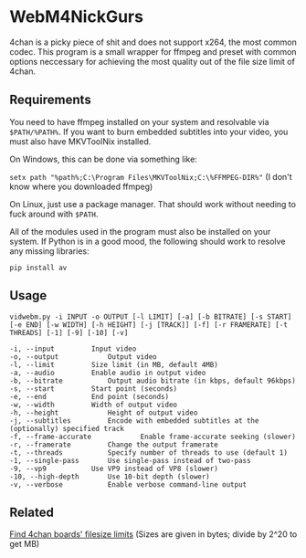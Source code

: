 
# WebM4NickGurs

4chan is a picky piece of shit and does not support x264, the most common codec. This program is a small wrapper for ffmpeg and preset with common options neccessary for achieving the most quality out of the file size limit of 4chan.

## Requirements

You need to have ffmpeg installed on your system and resolvable via ```$PATH/%PATH%```. If you want to burn embedded subtitles into your video, you must also have MKVToolNix installed.

On Windows, this can be done via something like:

```setx path "%path%;C:\Program Files\MKVToolNix;C:\%FFMPEG-DIR%"``` (I don't know where you downloaded ffmpeg)

On Linux, just use a package manager. That should work without needing to fuck around with ```$PATH```.

All of the modules used in the program must also be installed on your system. If Python is in a good mood, the following should work to resolve any missing libraries:

```pip install av ```

## Usage

```
vidwebm.py -i INPUT -o OUTPUT [-l LIMIT] [-a] [-b BITRATE] [-s START] [-e END] [-w WIDTH] [-h HEIGHT] [-j [TRACK]] [-f] [-r FRAMERATE] [-t THREADS] [-1] [-9] [-10] [-v]
```

```
-i, --input			Input video
-o, --output			Output video
-l, --limit			Size limit (in MB, default 4MB)
-a, --audio			Enable audio in output video
-b, --bitrate			Output audio bitrate (in kbps, default 96kbps)
-s, --start			Start point (seconds)
-e, --end			End point (seconds)
-w, --width			Width of output video
-h, --height			Height of output video
-j, --subtitles			Encode with embedded subtitles at the (optionally) specified track
-f, --frame-accurate            Enable frame-accurate seeking (slower)
-r, --framerate			Change the output framerate
-t, --threads			Specify number of threads to use (default 1)
-1, --single-pass		Use single-pass instead of two-pass
-9, --vp9			Use VP9 instead of VP8 (slower)
-10, --high-depth		Use 10-bit depth (slower)
-v, --verbose			Enable verbose command-line output
```
## Related

[Find 4chan boards' filesize limits](https://api.4chan.org/boards.json) (Sizes are given in bytes; divide by 2^20 to get MB)

